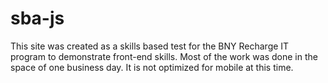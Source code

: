 # sba-js

This site was created as a skills based test for the BNY Recharge IT program to demonstrate front-end skills. Most of the work was done in the space of one business day. It is not optimized for mobile at this time.
